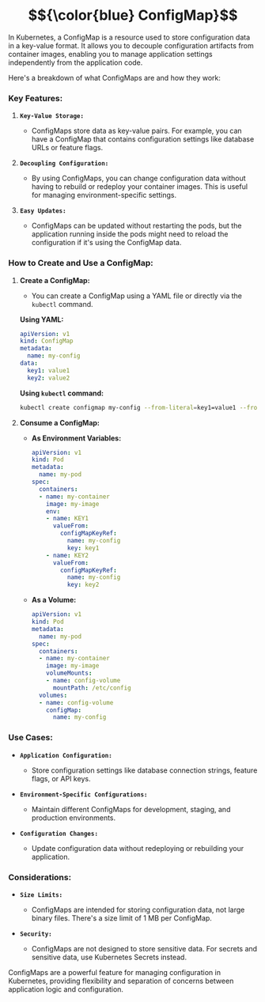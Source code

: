 #  $${\color{blue} ConfigMap}$$

In Kubernetes, a ConfigMap is a resource used to store configuration data in a key-value format. It allows you to decouple configuration artifacts from container images, enabling you to manage application settings independently from the application code.

Here's a breakdown of what ConfigMaps are and how they work:

### **Key Features:**

1. **`Key-Value Storage:`**
   - ConfigMaps store data as key-value pairs. For example, you can have a ConfigMap that contains configuration settings like database URLs or feature flags.

2. **`Decoupling Configuration:`**
   - By using ConfigMaps, you can change configuration data without having to rebuild or redeploy your container images. This is useful for managing environment-specific settings.

3. **`Easy Updates:`**
   - ConfigMaps can be updated without restarting the pods, but the application running inside the pods might need to reload the configuration if it's using the ConfigMap data.

### **How to Create and Use a ConfigMap:**

1. **Create a ConfigMap:**
   - You can create a ConfigMap using a YAML file or directly via the `kubectl` command.

   **Using YAML:**
   ```yaml
   apiVersion: v1
   kind: ConfigMap
   metadata:
     name: my-config
   data:
     key1: value1
     key2: value2
   ```

   **Using `kubectl` command:**
   ```bash
   kubectl create configmap my-config --from-literal=key1=value1 --from-literal=key2=value2
   ```

2. **Consume a ConfigMap:**
   - **As Environment Variables:**
     ```yaml
     apiVersion: v1
     kind: Pod
     metadata:
       name: my-pod
     spec:
       containers:
       - name: my-container
         image: my-image
         env:
         - name: KEY1
           valueFrom:
             configMapKeyRef:
               name: my-config
               key: key1
         - name: KEY2
           valueFrom:
             configMapKeyRef:
               name: my-config
               key: key2
     ```

   - **As a Volume:**
     ```yaml
     apiVersion: v1
     kind: Pod
     metadata:
       name: my-pod
     spec:
       containers:
       - name: my-container
         image: my-image
         volumeMounts:
         - name: config-volume
           mountPath: /etc/config
       volumes:
       - name: config-volume
         configMap:
           name: my-config
     ```

### **Use Cases:**

- **`Application Configuration:`**
  - Store configuration settings like database connection strings, feature flags, or API keys.

- **`Environment-Specific Configurations:`**
  - Maintain different ConfigMaps for development, staging, and production environments.

- **`Configuration Changes:`**
  - Update configuration data without redeploying or rebuilding your application.

### **Considerations:**

- **`Size Limits:`**
  - ConfigMaps are intended for storing configuration data, not large binary files. There's a size limit of 1 MB per ConfigMap.

- **`Security:`**
  - ConfigMaps are not designed to store sensitive data. For secrets and sensitive data, use Kubernetes Secrets instead.

ConfigMaps are a powerful feature for managing configuration in Kubernetes, providing flexibility and separation of concerns between application logic and configuration.
